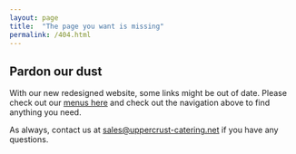 ```yaml
---
layout: page
title:  "The page you want is missing"
permalink: /404.html
---
```


## Pardon our dust

With our new redesigned website, some links might be out of date. Please check out our [menus here](/menus) and check out the navigation above to find anything you need.

As always, contact us at [sales@uppercrust-catering.net](mailto:sales@uppercrust-catering.net) if you have any questions.
